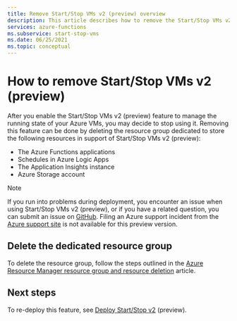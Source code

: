 ```yaml
---
title: Remove Start/Stop VMs v2 (preview) overview
description: This article describes how to remove the Start/Stop VMs v2 (preview) feature.
services: azure-functions
ms.subservice: start-stop-vms
ms.date: 06/25/2021
ms.topic: conceptual
---
```


# How to remove Start/Stop VMs v2 (preview)

After you enable the Start/Stop VMs v2 (preview) feature to manage the running state of your Azure VMs, you may decide to stop using it. Removing this feature can be done by deleting the resource group dedicated to store the following resources in support of Start/Stop VMs v2 (preview):

- The Azure Functions applications
- Schedules in Azure Logic Apps
- The Application Insights instance
- Azure Storage account

> [!NOTE]
> If you run into problems during deployment, you encounter an issue when using Start/Stop VMs v2 (preview), or if you have a related question, you can submit an issue on [GitHub](https://github.com/microsoft/startstopv2-deployments/issues). Filing an Azure support incident from the [Azure support site](https://azure.microsoft.com/support/options/) is not available for this preview version. 

## Delete the dedicated resource group

To delete the resource group, follow the steps outlined in the [Azure Resource Manager resource group and resource deletion](../../azure-resource-manager/management/delete-resource-group.md) article.

## Next steps

To re-deploy this feature, see [Deploy Start/Stop v2](deploy.md) (preview).